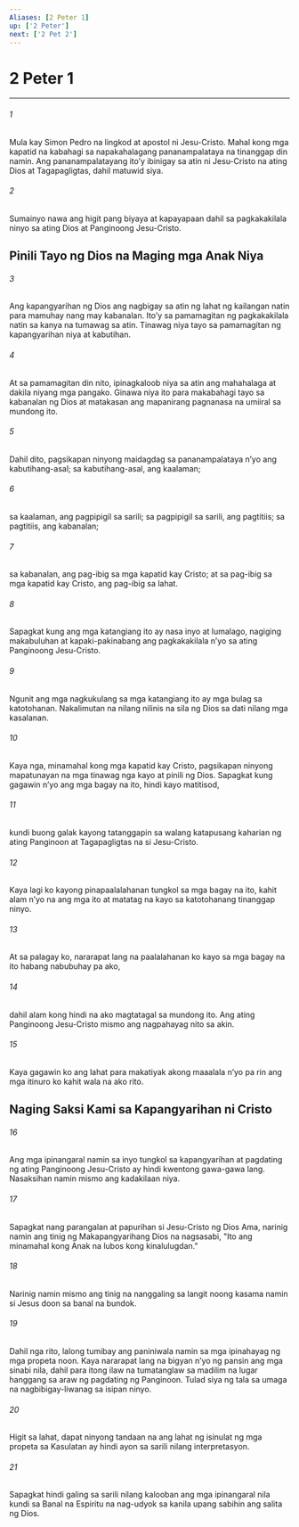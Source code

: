 ```yaml
---
Aliases: [2 Peter 1]
up: ['2 Peter']
next: ['2 Pet 2']
---
```

# 2 Peter 1

***

###### 1
Mula kay Simon Pedro na lingkod at apostol ni Jesu-Cristo. Mahal kong mga kapatid na kabahagi sa napakahalagang pananampalataya na tinanggap din namin. Ang pananampalatayang itoʼy ibinigay sa atin ni Jesu-Cristo na ating Dios at Tagapagligtas, dahil matuwid siya. 

###### 2
Sumainyo nawa ang higit pang biyaya at kapayapaan dahil sa pagkakakilala ninyo sa ating Dios at Panginoong Jesu-Cristo.

## Pinili Tayo ng Dios na Maging mga Anak Niya 

###### 3
Ang kapangyarihan ng Dios ang nagbigay sa atin ng lahat ng kailangan natin para mamuhay nang may kabanalan. Itoʼy sa pamamagitan ng pagkakakilala natin sa kanya na tumawag sa atin. Tinawag niya tayo sa pamamagitan ng kapangyarihan niya at kabutihan. 

###### 4
At sa pamamagitan din nito, ipinagkaloob niya sa atin ang mahahalaga at dakila niyang mga pangako. Ginawa niya ito para makabahagi tayo sa kabanalan ng Dios at matakasan ang mapanirang pagnanasa na umiiral sa mundong ito. 

###### 5
Dahil dito, pagsikapan ninyong maidagdag sa pananampalataya nʼyo ang kabutihang-asal; sa kabutihang-asal, ang kaalaman; 

###### 6
sa kaalaman, ang pagpipigil sa sarili; sa pagpipigil sa sarili, ang pagtitiis; sa pagtitiis, ang kabanalan; 

###### 7
sa kabanalan, ang pag-ibig sa mga kapatid kay Cristo; at sa pag-ibig sa mga kapatid kay Cristo, ang pag-ibig sa lahat. 

###### 8
Sapagkat kung ang mga katangiang ito ay nasa inyo at lumalago, nagiging makabuluhan at kapaki-pakinabang ang pagkakakilala nʼyo sa ating Panginoong Jesu-Cristo. 

###### 9
Ngunit ang mga nagkukulang sa mga katangiang ito ay mga bulag sa katotohanan. Nakalimutan na nilang nilinis na sila ng Dios sa dati nilang mga kasalanan. 

###### 10
Kaya nga, minamahal kong mga kapatid kay Cristo, pagsikapan ninyong mapatunayan na mga tinawag nga kayo at pinili ng Dios. Sapagkat kung gagawin nʼyo ang mga bagay na ito, hindi kayo matitisod, 

###### 11
kundi buong galak kayong tatanggapin sa walang katapusang kaharian ng ating Panginoon at Tagapagligtas na si Jesu-Cristo. 

###### 12
Kaya lagi ko kayong pinapaalalahanan tungkol sa mga bagay na ito, kahit alam nʼyo na ang mga ito at matatag na kayo sa katotohanang tinanggap ninyo. 

###### 13
At sa palagay ko, nararapat lang na paalalahanan ko kayo sa mga bagay na ito habang nabubuhay pa ako, 

###### 14
dahil alam kong hindi na ako magtatagal sa mundong ito. Ang ating Panginoong Jesu-Cristo mismo ang nagpahayag nito sa akin. 

###### 15
Kaya gagawin ko ang lahat para makatiyak akong maaalala nʼyo pa rin ang mga itinuro ko kahit wala na ako rito.

## Naging Saksi Kami sa Kapangyarihan ni Cristo 

###### 16
Ang mga ipinangaral namin sa inyo tungkol sa kapangyarihan at pagdating ng ating Panginoong Jesu-Cristo ay hindi kwentong gawa-gawa lang. Nasaksihan namin mismo ang kadakilaan niya. 

###### 17
Sapagkat nang parangalan at papurihan si Jesu-Cristo ng Dios Ama, narinig namin ang tinig ng Makapangyarihang Dios na nagsasabi, "Ito ang minamahal kong Anak na lubos kong kinalulugdan." 

###### 18
Narinig namin mismo ang tinig na nanggaling sa langit noong kasama namin si Jesus doon sa banal na bundok. 

###### 19
Dahil nga rito, lalong tumibay ang paniniwala namin sa mga ipinahayag ng mga propeta noon. Kaya nararapat lang na bigyan nʼyo ng pansin ang mga sinabi nila, dahil para itong ilaw na tumatanglaw sa madilim na lugar hanggang sa araw ng pagdating ng Panginoon. Tulad siya ng tala sa umaga na nagbibigay-liwanag sa isipan ninyo. 

###### 20
Higit sa lahat, dapat ninyong tandaan na ang lahat ng isinulat ng mga propeta sa Kasulatan ay hindi ayon sa sarili nilang interpretasyon. 

###### 21
Sapagkat hindi galing sa sarili nilang kalooban ang mga ipinangaral nila kundi sa Banal na Espiritu na nag-udyok sa kanila upang sabihin ang salita ng Dios.
